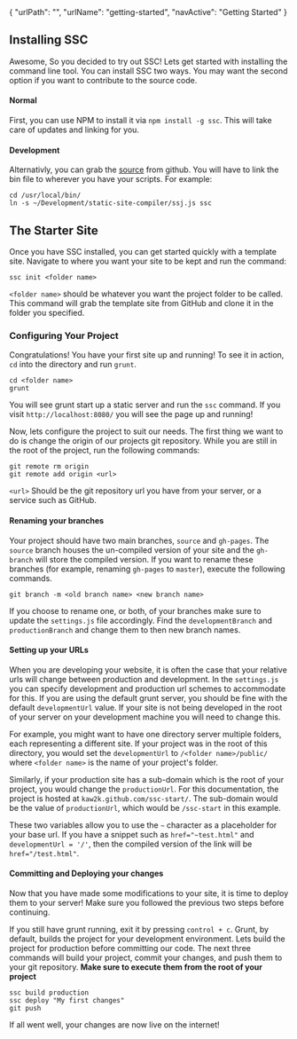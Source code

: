 <data>
{
    "urlPath": "",
    "urlName": "getting-started",
    "navActive": "Getting Started"
}
</data>

## Installing SSC

Awesome, So you decided to try out SSC! Lets get started with installing the command line tool. You can install SSC two ways.  You may want the second option if you want to contribute to the source code.

#### Normal

First, you can use NPM to install it via `npm install -g ssc`. This will take care of updates and linking for you. 

#### Development

Alternativly, you can grab the [source](https://github.com/kaw2k/static-site-compiler) from github. You will have to link the bin file to wherever you have your scripts. For example:

    cd /usr/local/bin/
    ln -s ~/Development/static-site-compiler/ssj.js ssc


## The Starter Site

Once you have SSC installed, you can get started quickly with a template site. Navigate to where you want your site to be kept and run the command:

    ssc init <folder name>

`<folder name>` should be whatever you want the project folder to be called.  This command will grab the template site from GitHub and clone it in the folder you specified.

### Configuring Your Project

Congratulations! You have your first site up and running! To see it in action, `cd` into the directory and run `grunt`.

    cd <folder name>
    grunt

You will see grunt start up a static server and run the `ssc` command. If you visit `http://localhost:8080/` you will see the page up and running!

Now, lets configure the project to suit our needs. The first thing we want to do is change the origin of our projects git repository. While you are still in the root of the project, run the following commands:
    
    git remote rm origin
    git remote add origin <url>

`<url>` Should be the git repository url you have from your server, or a service such as GitHub.

#### Renaming your branches

Your project should have two main branches, `source` and `gh-pages`. The `source` branch houses the un-compiled version of your site and the `gh-branch` will store the compiled version. If you want to rename these branches (for example, renaming `gh-pages` to `master`), execute the following commands.

    git branch -m <old branch name> <new branch name>

If you choose to rename one, or both, of your branches make sure to update the `settings.js` file accordingly. Find the `developmentBranch` and `productionBranch` and change them to then new branch names.

#### Setting up your URLs

When you are developing your website, it is often the case that your relative urls will change between production and development. In the `settings.js` you can specify development and production url schemes to accommodate for this. If you are using the default grunt server, you should be fine with the default `developmentUrl` value. If your site is not being developed in the root of your server on your development machine you will need to change this.

For example, you might want to have one directory server multiple folders, each representing a different site. If your project was in the root of this directory, you would set the `developmentUrl` to `/<folder name>/public/` where `<folder name>` is the name of your project's folder.

Similarly, if your production site has a sub-domain which is the root of your project, you would change the `productionUrl`. For this documentation, the project is hosted at `kaw2k.github.com/ssc-start/`. The sub-domain would be the value of `productionUrl`, which would be `/ssc-start` in this example.

These two variables allow you to use the `~` character as a placeholder for your base url. If you have a snippet such as `href="~test.html"` and `developmentUrl = '/'`, then the compiled version of the link will be `href="/test.html"`.

#### Committing and Deploying your changes

Now that you have made some modifications to your site, it is time to deploy them to your server! Make sure you followed the previous two steps before continuing.

If you still have grunt running, exit it by pressing `control + c`. Grunt, by default, builds the project for your development environment. Lets build the project for production before committing our code. The next three commands will build your project, commit your changes, and push them to your git repository. **Make sure to execute them from the root of your project**

    ssc build production
    ssc deploy "My first changes"
    git push

If all went well, your changes are now live on the internet!
